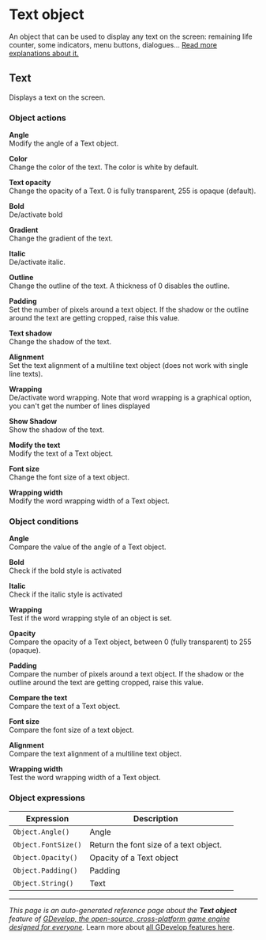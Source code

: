 # Text object

An object that can be used to display any text on the screen: remaining life counter, some indicators, menu buttons, dialogues... [Read more explanations about it.](https://wiki.gdevelop.io/gdevelop5/objects/text)



## Text 

Displays a text on the screen. 

### Object actions

**Angle**  
Modify the angle of a Text object.

**Color**  
Change the color of the text. The color is white by default.

**Text opacity**  
Change the opacity of a Text. 0 is fully transparent, 255 is opaque (default).

**Bold**  
De/activate bold

**Gradient**  
Change the gradient of the text.

**Italic**  
De/activate italic.

**Outline**  
Change the outline of the text. A thickness of 0 disables the outline.

**Padding**  
Set the number of pixels around a text object. If the shadow or the outline around the text are getting cropped, raise this value.

**Text shadow**  
Change the shadow of the text.

**Alignment**  
Set the text alignment of a multiline text object (does not work with single line texts).

**Wrapping**  
De/activate word wrapping. Note that word wrapping is a graphical option,  
you can't get the number of lines displayed

**Show Shadow**  
Show the shadow of the text.

**Modify the text**  
Modify the text of a Text object.

**Font size**  
Change the font size of a text object.

**Wrapping width**  
Modify the word wrapping width of a Text object.

### Object conditions

**Angle**  
Compare the value of the angle of a Text object.

**Bold**  
Check if the bold style is activated

**Italic**  
Check if the italic style is activated

**Wrapping**  
Test if the word wrapping style of an object is set.

**Opacity**  
Compare the opacity of a Text object, between 0 (fully transparent) to 255 (opaque).

**Padding**  
Compare the number of pixels around a text object. If the shadow or the outline around the text are getting cropped, raise this value.

**Compare the text**  
Compare the text of a Text object.

**Font size**  
Compare the font size of a text object.

**Alignment**  
Compare the text alignment of a multiline text object.

**Wrapping width**  
Test the word wrapping width of a Text object.

### Object expressions

| Expression | Description |  |
|-----|-----|-----|
| `Object.Angle()` | Angle ||
| `Object.FontSize()` | Return the font size of a text object. ||
| `Object.Opacity()` | Opacity of a Text object ||
| `Object.Padding()` | Padding ||
| `Object.String()` | Text ||

---
*This page is an auto-generated reference page about the **Text object** feature of [GDevelop, the open-source, cross-platform game engine designed for everyone](https://gdevelop.io/).* Learn more about [all GDevelop features here](/gdevelop5/all-features).